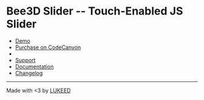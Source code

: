 # Bee3D Slider -- Touch-Enabled JS Slider

* [Demo](http://www.lukeed.com/store/bee3d)
* [Purchase on CodeCanyon](http://codecanyon.net/item/bee3d-slider-touchenabled-pure-js-plugin/9853467?ref=lukeed)
* <br>
* [Support](https://github.com/lukeed/bee3d/issues)
* [Documentation](https://github.com/lukeed/bee3d/wiki)
* [Changelog](https://github.com/lukeed/bee3d/changelog)

---

Made with <3 by [LUKEED](http://www.lukeed.com)
